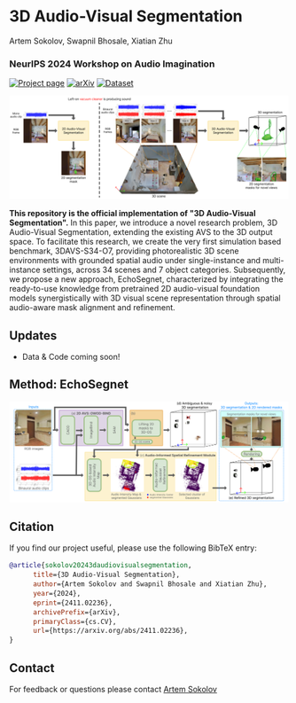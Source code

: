 # 3D Audio-Visual Segmentation
Artem Sokolov, Swapnil Bhosale, Xiatian Zhu  
### NeurIPS 2024 Workshop on Audio Imagination
[![Project page](https://img.shields.io/badge/3D_Audio--Visual_Segmentation-%F0%9F%8C%90Website-purple?style=flat)](https://surrey-uplab.github.io/research/3d-audio-visual-segmentation/) [![arXiv](https://img.shields.io/badge/arXiv-2411.02236-b31b1b.svg)](https://arxiv.org/abs/2411.02236) [![Dataset](https://img.shields.io/badge/3DAVS--S34--O7_Dataset-8A2BE2.svg)](https://github.com/githubartema/3D-Audio-Visual-Segmentation/)

![teaser](figures/2d_avs_vs_3d_avs.png)

**This repository is the official implementation of "3D Audio-Visual Segmentation".** In this paper, we introduce a novel research problem, 3D Audio-Visual Segmentation, extending the existing AVS to the 3D output space. To facilitate this research, we create the very first simulation based benchmark, 3DAVS-S34-O7, providing photorealistic 3D scene environments with grounded spatial audio under single-instance and multi-instance settings, across 34 scenes and 7 object categories. Subsequently, we propose a new approach, EchoSegnet, characterized by integrating the ready-to-use knowledge from pretrained 2D audio-visual foundation models synergistically with 3D visual scene representation through spatial audio-aware mask alignment and refinement.

## Updates
- Data & Code coming soon!

## Method: EchoSegnet

![teaser](figures/method.png)

## Citation
If you find our project useful, please use the following BibTeX entry:
```bibtex
@article{sokolov20243daudiovisualsegmentation,
      title={3D Audio-Visual Segmentation}, 
      author={Artem Sokolov and Swapnil Bhosale and Xiatian Zhu},
      year={2024},
      eprint={2411.02236},
      archivePrefix={arXiv},
      primaryClass={cs.CV},
      url={https://arxiv.org/abs/2411.02236}, 
}

```

## Contact
For feedback or questions please contact [Artem Sokolov](mailto:artemiojosesokolov@gmail.com)
